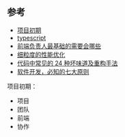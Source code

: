 ## 参考

- [项目初期](https://juejin.cn/post/6968874442554343455?utm_source=gold_browser_extension)
- [typescript](https://juejin.cn/post/6970841540776329224?utm_source=gold_browser_extension)
- [前端负责人最基础的需要会哪些](https://juejin.cn/post/6971116221521461262?utm_source=gold_browser_extension)
- [细粒度的性能优化](https://juejin.cn/post/6970988759529553927?utm_source=gold_browser_extension)
- [代码中常见的 24 种坏味道及重构手法](https://juejin.cn/post/6973780556664438820?utm_source=gold_browser_extension#heading-10)
- [软件开发，必知的七大原则](https://www.sohu.com/a/244204014_100232484)

项目初期：

- 项目
- 团队
- 前端
- 协作
